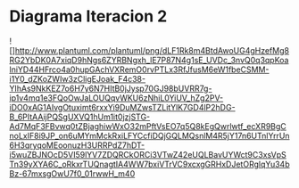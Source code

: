 # Diagrama Iteracion 2

![]http://www.plantuml.com/plantuml/png/dLF1Rk8m4BtdAwoUG4gHzefMg8RG2YbDK0A7xiqD9hNgs6ZYRBNgxh_lE7P87N4g1sE_UVDc_3nvQ0q3qpKoalniYD44HFrco4a0hupGAchVXRemO0rvPTLx3RfJfusM6eW1fbeCSMM-i1Y0_dZKoZWIw3zCligEJoak_F4c38-YIhAs9NkKEZ7o6H7y6N7HItB0jJysp70GJ98bUVRR7g-ip1v4mq1e3FQoOwJaLOUQqvWKU6zNhiL0YiUV_hZg2PV-iDO0xAG1AIvgOtuximt6rxxYi9DuMZwsTZLitYlK7GD4lP2hDG-B_6PItAAijPQSgUXVQ1hUm1it0jzjSTG-Ad7MqF3FBvwq0tZBjaghiwWxO32mPftVsEO7q5Q8kEgQwrlwtf_ecXR9BgCnoLxIF8i9JP_on6uMYmMckRxiLFYCcfiDQjGQLMQsnlM4R5jY17n6UTnlYrrUn6H3qryqoMEoonuzH3URRPdZ7hDT-i5wuZBJNOcD5VI59lYV7ZDQRCkORCi3VTwZ42eUQLBavUYWct9C3xsVpSTn39yXYA6C_oRkxrTUQnagtIA4WW7bxiVTrVC9xcxgGRHxDJetORglqYu34bBz-67mxsgOwU7f0_01rwwH_m40


